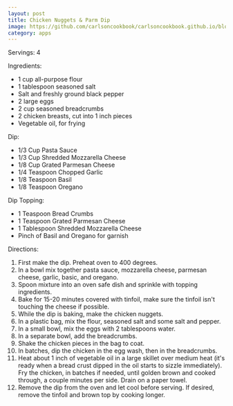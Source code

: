 ```yaml
---
layout: post
title: Chicken Nuggets & Parm Dip
image: https://github.com/carlsoncookbook/carlsoncookbook.github.io/blob/master/images/Chicken_Nugget.jpg?raw=true
category: apps
---
```


Servings: 4

Ingredients:
* 1 cup all-purpose flour
* 1 tablespoon seasoned salt 
* Salt and freshly ground black pepper
* 2 large eggs 
* 2 cup seasoned breadcrumbs 
* 2 chicken breasts, cut into 1 inch pieces 
* Vegetable oil, for frying

Dip:
* 1/3 Cup Pasta Sauce
* 1/3 Cup Shredded Mozzarella Cheese
* 1/8 Cup Grated Parmesan Cheese
* 1/4 Teaspoon Chopped Garlic
* 1/8 Teaspoon Basil
* 1/8 Teaspoon Oregano

Dip Topping: 
* 1 Teaspoon Bread Crumbs
* 1 Teaspoon Grated Parmesan Cheese
* 1 Tablespoon Shredded Mozzarella Cheese
* Pinch of Basil and Oregano for garnish

Directions:
1. First make the dip. Preheat oven to 400 degrees.
2. In a bowl mix together pasta sauce, mozzarella cheese, parmesan cheese, garlic, basic, and oregano.
3. Spoon mixture into an oven safe dish and sprinkle with topping ingredients.
4. Bake for 15-20 minutes covered with tinfoil, make sure the tinfoil isn't touching the cheese if possible.
5. While the dip is baking, make the chicken nuggets. 
6. In a plastic bag, mix the flour, seasoned salt and some salt and pepper.
7. In a small bowl, mix the eggs with 2 tablespoons water. 
8. In a separate bowl, add the breadcrumbs.
9. Shake the chicken pieces in the bag to coat. 
10. In batches, dip the chicken in the egg wash, then in the breadcrumbs.
11. Heat about 1 inch of vegetable oil in a large skillet over medium heat (it's ready when a bread crust dipped in the oil starts to sizzle immediately). Fry the chicken, in batches if needed, until golden brown and cooked through, a couple minutes per side. Drain on a paper towel.
12. Remove the dip from the oven and let cool before serving. If desired, remove the tinfoil and brown top by cooking longer.
